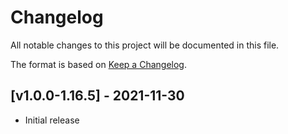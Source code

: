 # Changelog
All notable changes to this project will be documented in this file.

The format is based on [Keep a Changelog].

## [v1.0.0-1.16.5] - 2021-11-30
- Initial release

[Keep a Changelog]: https://keepachangelog.com/en/1.0.0/
